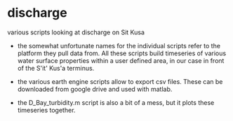 # discharge
various scripts looking at discharge on Sit Kusa

- the somewhat unfortunate names for the individual scripts refer to the platform they pull data from. All these scripts build timeseries of various water surface properties within a user defined area, in our case in front of the S'it' Kus'a terminus. 

- the various earth engine scripts allow to export csv files. These can be downloaded from google drive and used with matlab. 

- the D_Bay_turbidity.m script is also a bit of a mess, but it plots these timeseries together. 
